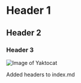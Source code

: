 # Header 1
## Header 2
### Header 3

![Image of Yaktocat](https://octodex.github.com/images/yaktocat.png)

Added headers to index.md
